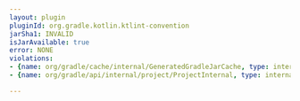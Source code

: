 ```yaml
---
layout: plugin
pluginId: org.gradle.kotlin.ktlint-convention
jarSha1: INVALID
isJarAvailable: true
error: NONE
violations:
- {name: org/gradle/cache/internal/GeneratedGradleJarCache, type: internal-api-usage}
- {name: org/gradle/api/internal/project/ProjectInternal, type: internal-api-usage}

---
```

